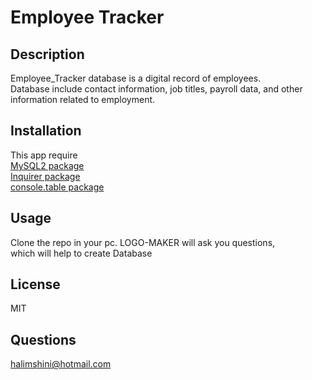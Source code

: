 #  Employee Tracker


## Description

Employee_Tracker database is a digital record of employees.<br> Database include contact information, job titles, payroll data, and other information related to employment.
## Installation 
This app require <br>
[ MySQL2 package](https://www.npmjs.com/package/mysql2)<br>
[ Inquirer package](https://www.npmjs.com/package/inquirer/v/8.2.4)<br>
[ console.table package](https://www.npmjs.com/package/console.table)<br>

## Usage 
Clone the  repo in your pc.
LOGO-MAKER will ask you  questions,<br>
which will  help to create Database
## License
MIT
## Questions
halimshini@hotmail.com
